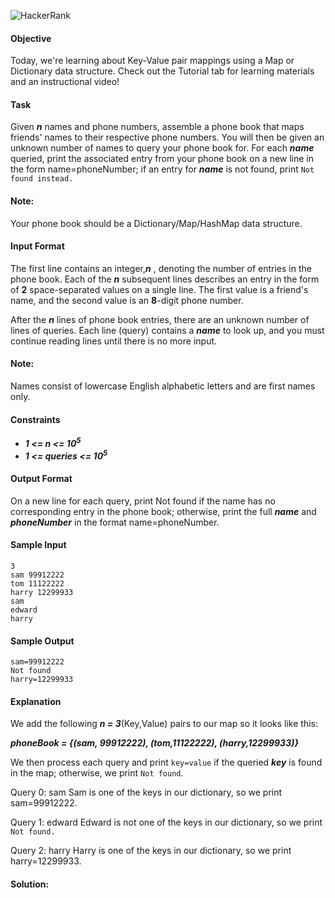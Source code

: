 ![HackerRank](https://hrcdn.net/community-frontend/assets/brand/hr-logo-new-black-green-2f615594d2.svg)

#### Objective
Today, we're learning about Key-Value pair mappings using a Map or Dictionary data structure. Check out the Tutorial tab for learning materials and an instructional video!

#### Task
Given ***n*** names and phone numbers, assemble a phone book that maps friends' names to their respective phone numbers. You will then be given an unknown number of names to query your phone book for. For each ***name*** queried, print the associated entry from your phone book on a new line in the form name=phoneNumber; if an entry for ***name*** is not found, print ```Not found instead.```

#### Note: 
Your phone book should be a Dictionary/Map/HashMap data structure.

#### Input Format

The first line contains an integer,***n*** , denoting the number of entries in the phone book.
Each of the ***n*** subsequent lines describes an entry in the form of **2** space-separated values on a single line. The first value is a friend's name, and the second value is an **8**-digit phone number.

After the ***n*** lines of phone book entries, there are an unknown number of lines of queries. Each line (query) contains a ***name*** to look up, and you must continue reading lines until there is no more input.

#### Note: 
Names consist of lowercase English alphabetic letters and are first names only.

#### Constraints

+ ***1 <= n <= 10<sup>5</sup>*** 
+ ***1 <= queries <= 10<sup>5</sup>***

#### Output Format

On a new line for each query, print Not found if the name has no corresponding entry in the phone book; otherwise, print the full ***name*** and ***phoneNumber*** in the format name=phoneNumber.

#### Sample Input
```
3
sam 99912222
tom 11122222
harry 12299933
sam
edward
harry
```
#### Sample Output
```
sam=99912222
Not found
harry=12299933
```
#### Explanation

We add the following  ***n = 3***(Key,Value) pairs to our map so it looks like this:

***phoneBook = {(sam, 99912222), (tom,11122222), (harry,12299933)}***

We then process each query and print ```key=value``` if the queried ***key*** is found in the map; otherwise, we print ```Not found```.

Query 0: sam
Sam is one of the keys in our dictionary, so we print sam=99912222.

Query 1: edward
Edward is not one of the keys in our dictionary, so we print ```Not found.```

Query 2: harry
Harry is one of the keys in our dictionary, so we print harry=12299933.


#### Solution:
